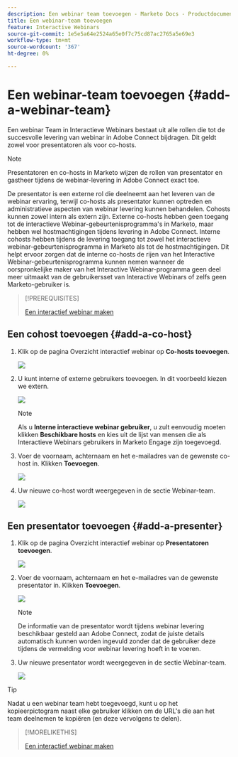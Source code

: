 ```yaml
---
description: Een webinar team toevoegen - Marketo Docs - Productdocumentatie
title: Een webinar-team toevoegen
feature: Interactive Webinars
source-git-commit: 1e5e5a64e2524a65e0f7c75cd87ac2765a5e69e3
workflow-type: tm+mt
source-wordcount: '367'
ht-degree: 0%

---
```


# Een webinar-team toevoegen {#add-a-webinar-team}

Een webinar Team in Interactieve Webinars bestaat uit alle rollen die tot de succesvolle levering van webinar in Adobe Connect bijdragen. Dit geldt zowel voor presentatoren als voor co-hosts.

>[!NOTE]
>
>Presentatoren en co-hosts in Marketo wijzen de rollen van presentator en gastheer tijdens de webinar-levering in Adobe Connect exact toe.

De presentator is een externe rol die deelneemt aan het leveren van de webinar ervaring, terwijl co-hosts als presentator kunnen optreden en administratieve aspecten van webinar levering kunnen behandelen. Cohosts kunnen zowel intern als extern zijn. Externe co-hosts hebben geen toegang tot de interactieve Webinar-gebeurtenisprogramma&#39;s in Marketo, maar hebben wel hostmachtigingen tijdens levering in Adobe Connect. Interne cohosts hebben tijdens de levering toegang tot zowel het interactieve webinar-gebeurtenisprogramma in Marketo als tot de hostmachtigingen. Dit helpt ervoor zorgen dat de interne co-hosts de rijen van het Interactive Webinar-gebeurtenisprogramma kunnen nemen wanneer de oorspronkelijke maker van het Interactive Webinar-programma geen deel meer uitmaakt van de gebruikersset van Interactive Webinars of zelfs geen Marketo-gebruiker is.

>[!PREREQUISITES]
>
>[Een interactief webinar maken](/help/marketo/product-docs/demand-generation/events/interactive-webinars/create-an-interactive-webinar.md)

## Een cohost toevoegen {#add-a-co-host}

1. Klik op de pagina Overzicht interactief webinar op **Co-hosts toevoegen**.

   ![](assets/add-a-webinar-team-1.png)

1. U kunt interne of externe gebruikers toevoegen. In dit voorbeeld kiezen we extern.

   ![](assets/add-a-webinar-team-2.png)

   >[!NOTE]
   >
   >Als u **Interne interactieve webinar gebruiker**, u zult eenvoudig moeten klikken **Beschikbare hosts** en kies uit de lijst van mensen die als Interactieve Webinars gebruikers in Marketo Engage zijn toegevoegd.

1. Voer de voornaam, achternaam en het e-mailadres van de gewenste co-host in. Klikken **Toevoegen**.

   ![](assets/add-a-webinar-team-3.png)

1. Uw nieuwe co-host wordt weergegeven in de sectie Webinar-team.

   ![](assets/add-a-webinar-team-4.png)

## Een presentator toevoegen {#add-a-presenter}

1. Klik op de pagina Overzicht interactief webinar op **Presentatoren toevoegen**.

   ![](assets/add-a-webinar-team-5.png)

1. Voer de voornaam, achternaam en het e-mailadres van de gewenste presentator in. Klikken **Toevoegen**.

   ![](assets/add-a-webinar-team-6.png)

   >[!NOTE]
   >
   >De informatie van de presentator wordt tijdens webinar levering beschikbaar gesteld aan Adobe Connect, zodat de juiste details automatisch kunnen worden ingevuld zonder dat de gebruiker deze tijdens de vermelding voor webinar levering hoeft in te voeren.

1. Uw nieuwe presentator wordt weergegeven in de sectie Webinar-team.

   ![](assets/add-a-webinar-team-7.png)

>[!TIP]
>
>Nadat u een webinar team hebt toegevoegd, kunt u op het kopieerpictogram naast elke gebruiker klikken om de URL&#39;s die aan het team deelnemen te kopiëren (en deze vervolgens te delen).

>[!MORELIKETHIS]
>
>[Een interactief webinar maken](/help/marketo/product-docs/demand-generation/events/interactive-webinars/create-an-interactive-webinar.md)
